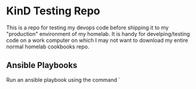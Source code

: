 # KinD Testing Repo

This is a repo for testing my devops code before shipping it to my "production" environment of my homelab. It is handy for develping/testing code on a work computer on which I may not want to download my entire normal homelab cookbooks repo.

## Ansible Playbooks

Run an ansible playbook using the command `
